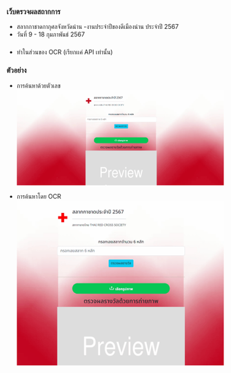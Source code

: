 ### เว็บตรวจผลสถากการ 
- สลากกาชาดกากุศลจังหวัดน่าน -งานประจำปีของดีเมืองน่าน ประจำปี  2567
- วันที่  9 - 18 กุมภาพันธ์ 2567 
  
### 
- ทำในส่วนของ  OCR  (เรียกเเค่ API เท่านั้น)
### ตัวอย่าง 
- การค้นหาด้วยตัวเลข
![หน้าเว็บ](./documents/doc.gif)

- การค้นหาโดย  OCR
![การค้นหาโดย OCR](documents//ocr.gif)

